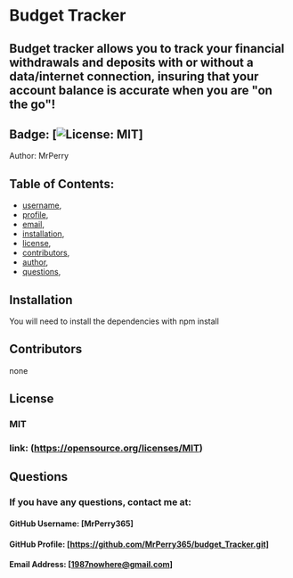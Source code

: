 
  # Budget Tracker
## Budget tracker allows you to track your financial withdrawals and deposits with or without a data/internet connection, insuring that your account balance is accurate when you are "on the go"!
  
## Badge: [![License: MIT](https://img.shields.io/badge/License-MIT-yellow.svg)]

Author: MrPerry

## Table of Contents:
- [username](#username),
- [profile](#profile),
- [email](#email),
- [installation](#installation),
- [license](#license),
- [contributors](#contributors),
- [author](#author),
- [questions](#questions),

## Installation
You will need to install the dependencies with npm install

## Contributors
none

## License
### MIT
### link: (https://opensource.org/licenses/MIT)

## Questions
### If you have any questions, contact me at:

#### GitHub Username: [MrPerry365]

#### GitHub Profile: [https://github.com/MrPerry365/budget_Tracker.git]

#### Email Address: [1987nowhere@gmail.com]

